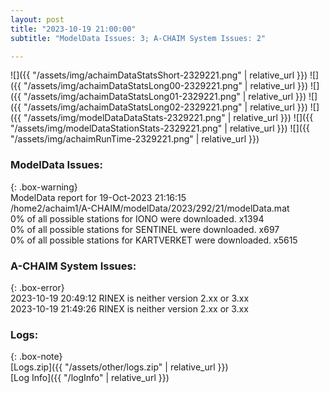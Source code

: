 ```yaml
---
layout: post
title: "2023-10-19 21:00:00"
subtitle: "ModelData Issues: 3; A-CHAIM System Issues: 2"

---
```


![]({{ "/assets/img/achaimDataStatsShort-2329221.png" | relative_url }})
![]({{ "/assets/img/achaimDataStatsLong00-2329221.png" | relative_url }})
![]({{ "/assets/img/achaimDataStatsLong01-2329221.png" | relative_url }})
![]({{ "/assets/img/achaimDataStatsLong02-2329221.png" | relative_url }})
![]({{ "/assets/img/modelDataDataStats-2329221.png" | relative_url }})
![]({{ "/assets/img/modelDataStationStats-2329221.png" | relative_url }})
![]({{ "/assets/img/achaimRunTime-2329221.png" | relative_url }})


### ModelData Issues:  
  
{: .box-warning}  
 ModelData report for 19-Oct-2023 21:16:15   
 /home2/achaim1/A-CHAIM/modelData/2023/292/21/modelData.mat   
 0% of all possible stations for IONO were downloaded. x1394   
 0% of all possible stations for SENTINEL were downloaded. x697   
 0% of all possible stations for KARTVERKET were downloaded. x5615   
  
### A-CHAIM System Issues:  
  
{: .box-error}  
2023-10-19 20:49:12 RINEX is neither version 2.xx or 3.xx  
2023-10-19 21:49:26 RINEX is neither version 2.xx or 3.xx  

### Logs:  
  
{: .box-note}  
[Logs.zip]({{ "/assets/other/logs.zip" | relative_url }})  
[Log Info]({{ "/logInfo" | relative_url }})  
